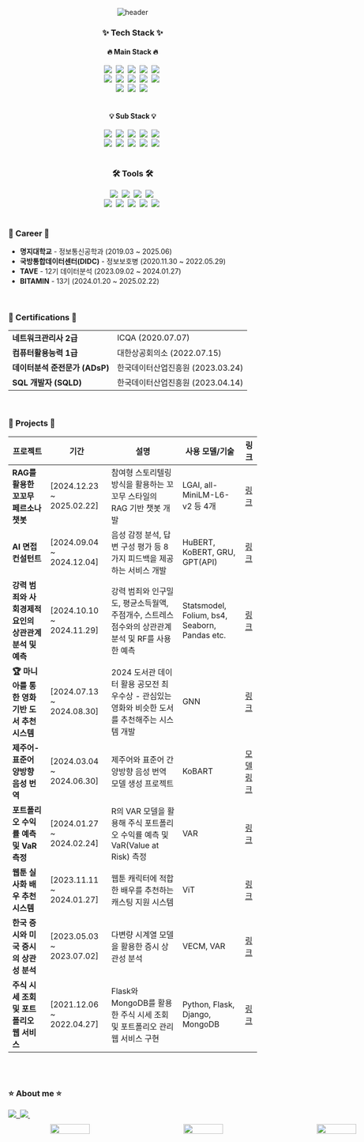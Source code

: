 <div align="center">

![header](https://capsule-render.vercel.app/api?type=waving&color=auto&height=300&section=header&text=Mae%20Seok&fontSize=90)  


<h3 align="center">✨ Tech Stack ✨</h3>

<!-- Main Stack -->
<h4 align="center">🔥 Main Stack 🔥</h4>
<div align="center">
  <img src="https://img.shields.io/badge/python-3670A0?style=for-the-badge&logo=python&logoColor=ffdd54" />&nbsp;
  <img src="https://img.shields.io/badge/r-276DC3?style=for-the-badge&logo=r&logoColor=white" />&nbsp;
  <img src="https://img.shields.io/badge/pandas-150458?style=for-the-badge&logo=pandas&logoColor=white" />&nbsp;
  <img src="https://img.shields.io/badge/numpy-4d77cf?style=for-the-badge&logo=numpy&logoColor=white" />&nbsp;
  <img src="https://img.shields.io/badge/opencv-11557C?style=for-the-badge&logo=opencv&logoColor=white" />&nbsp;
  <br>
  <img src="https://img.shields.io/badge/tensorflow-FF6F00?style=for-the-badge&logo=tensorflow&logoColor=white" />&nbsp;
  <img src="https://img.shields.io/badge/keras-D00000?style=for-the-badge&logo=keras&logoColor=white" />&nbsp;
  <img src="https://img.shields.io/badge/pytorch-EE4C2C?style=for-the-badge&logo=pytorch&logoColor=white" />&nbsp;
  <img src="https://img.shields.io/badge/matplotlib-336699?style=for-the-badge&logo=matplotlib&logoColor=white" />&nbsp;
  <img src="https://img.shields.io/badge/seaborn-39A6DF?style=for-the-badge&logoColor=white" />&nbsp;
  <br>
  <img src="https://img.shields.io/badge/plotly-3F4F75?style=for-the-badge&logo=plotly&logoColor=white" />&nbsp;
  <img src="https://img.shields.io/badge/scikit--learn-F7931E?style=for-the-badge&logo=scikit-learn&logoColor=white" />&nbsp;
  <img src="https://img.shields.io/badge/statsmodels-0062C7?style=for-the-badge&logoColor=white" />&nbsp;
</div>

<br>

<!-- Sub Stack -->
<h4 align="center">💡 Sub Stack 💡</h4>
<div align="center">
  <img src="https://img.shields.io/badge/c-A8B9CC?style=for-the-badge&logo=c&logoColor=white" />&nbsp;
  <img src="https://img.shields.io/badge/java-007396?style=for-the-badge&logo=java&logoColor=white" />&nbsp;
  <img src="https://img.shields.io/badge/javascript-F7DF1E?style=for-the-badge&logo=javascript&logoColor=black" />&nbsp;
  <img src="https://img.shields.io/badge/flask-000000?style=for-the-badge&logo=flask&logoColor=white" />&nbsp;
  <img src="https://img.shields.io/badge/django-092E20?style=for-the-badge&logo=django&logoColor=white" />&nbsp;
  <br>
  <img src="https://img.shields.io/badge/html5-E34F26?style=for-the-badge&logo=html5&logoColor=white" />&nbsp;
  <img src="https://img.shields.io/badge/css3-1572B6?style=for-the-badge&logo=css3&logoColor=white" />&nbsp;
  <img src="https://img.shields.io/badge/react-61DAFB?style=for-the-badge&logo=react&logoColor=black" />&nbsp;
  <img src="https://img.shields.io/badge/linux-FCC624?style=for-the-badge&logo=linux&logoColor=black" />&nbsp;
  <img src="https://img.shields.io/badge/mysql-4479A1?style=for-the-badge&logo=mysql&logoColor=white" />&nbsp;
</div>

<br>

<h3 align="center">🛠 Tools 🛠</h3>
<div align="center">
  <img src="https://img.shields.io/badge/git-F05033.svg?style=for-the-badge&logo=git&logoColor=white" />&nbsp
  <img src="https://img.shields.io/badge/github-181717.svg?style=for-the-badge&logo=github&logoColor=white" />&nbsp
  <img src="https://img.shields.io/badge/Notion-F3F3F3.svg?style=for-the-badge&logo=notion&logoColor=black" />&nbsp
  <img src="https://img.shields.io/badge/miricanvas-03C75A.svg?style=for-the-badge&logo=canvas&logoColor=white" />&nbsp
</div>

<div align="center">
  <img src="https://img.shields.io/badge/anaconda-44A833?style=for-the-badge&logo=anaconda&logoColor=white" />&nbsp;
  <img src="https://img.shields.io/badge/kaggle-20BEFF?style=for-the-badge&logo=kaggle&logoColor=white" />&nbsp;
  <img src="https://img.shields.io/badge/colab-F9AB00?style=for-the-badge&logo=googlecolab&logoColor=white" />&nbsp;
  <img src="https://img.shields.io/badge/VSCode-2C2C32.svg?style=for-the-badge&logo=visual-studio-code&logoColor=22ABF3" />&nbsp
  <img src="https://img.shields.io/badge/jupyter-2C2C32.svg?style=for-the-badge&logo=jupyter&logoColor=F37726" />&nbsp
<!--   <img src="https://img.shields.io/badge/Colab-2C2C32.svg?style=for-the-badge&logo=googlecolab&logoColor=F9AB00" />&nbsp -->
</div>

<br>

<!-- Experience -->
<h3 align="left">💼 Career 💼</h3>
<div align="left">
  <ul>
    <li><strong>명지대학교</strong> - 정보통신공학과 (2019.03 ~ 2025.06)<br></li>
    <li><strong>국방통합데이터센터(DIDC)</strong> - 정보보호병 (2020.11.30 ~ 2022.05.29)<br></li>
    <li><strong>TAVE</strong> - 12기 데이터분석 (2023.09.02 ~ 2024.01.27)<br></li>
    <li><strong>BITAMIN</strong> - 13기 (2024.01.20 ~ 2025.02.22)<br></li>
  </ul>
</div>

<br>
<!-- Certifications -->
<h3 align="left">📜 Certifications 📜</h3>
<div align="left">
  <table>
    <tr>
      <td><strong>네트워크관리사 2급</strong></td>
      <td>ICQA (2020.07.07)</td>
    </tr>
    <tr>
      <td><strong>컴퓨터활용능력 1급</strong></td>
      <td>대한상공회의소 (2022.07.15)</td>
    </tr>
    <tr>
      <td><strong>데이터분석 준전문가 (ADsP)</strong></td>
      <td>한국데이터산업진흥원 (2023.03.24)</td>
    </tr>
    <tr>
      <td><strong>SQL 개발자 (SQLD)</strong></td>
      <td>한국데이터산업진흥원 (2023.04.14)</td>
    </tr>
  </table>
</div>

<br>


<!-- Projects -->
<h3 align="left">📂 Projects 📂</h3>
<table>
  <thead>
    <tr>
      <th>프로젝트</th>
      <th>기간</th>
      <th>설명</th>
      <th>사용 모델/기술</th>
      <th>링크     </th>
    </tr>
  </thead>
  <tbody>
    <tr>
      <td><strong>RAG를 활용한 꼬꼬무 페르소나 챗봇</strong></td>
      <td>[2024.12.23 ~ 2025.02.22]</td>
      <td>참여형 스토리텔링 방식을 활용하는 꼬꼬무 스타일의 RAG 기반 챗봇 개발</td>
      <td>LGAI, all-MiniLM-L6-v2 등 4개</td>
      <td><a href="https://github.com/maeseok/Rag-kokkomu-joseon-chatbot">링크</a></td>
    </tr>
    <tr>
      <td><strong>AI 면접 컨설턴트</strong></td>
      <td>[2024.09.04 ~ 2024.12.04]</td>
      <td>음성 감정 분석, 답변 구성 평가 등 8가지 피드백을 제공하는 서비스 개발</td>
      <td>HuBERT, KoBERT, GRU, GPT(API)</td>
      <td><a href="https://github.com/maeseok/AI-Interview-consultant">링크</a></td>
    </tr>
    <tr>
      <td><strong>강력 범죄와 사회경제적 요인의 상관관계 분석 및 예측</strong></td>
      <td>[2024.10.10 ~ 2024.11.29]</td>
      <td>강력 범죄와 인구밀도, 평균소득월액, 주점개수, 스트레스 점수와의 상관관계 분석 및 RF를 사용한 예측</td>
      <td>Statsmodel, Folium, bs4, Seaborn, Pandas etc.</td>
      <td><a href="https://blog.naver.com/mae_seok/223696749859">링크</a></td>
    </tr>
    <tr>
      <td><strong>🏆 마니아를 통한 영화 기반 도서 추천 시스템</strong></td>
      <td>[2024.07.13 ~ 2024.08.30]</td>
      <td>2024 도서관 데이터 활용 공모전 최우수상 - 관심있는 영화와 비슷한 도서를 추천해주는 시스템 개발</td>
      <td>GNN</td>
      <td><a href="https://github.com/maeseok/Movie-based-Book-Recommendation-System">링크</a></td>
    </tr>
    <tr>
      <td><strong>제주어-표준어 양방향 음성 번역</strong></td>
      <td>[2024.03.04 ~ 2024.06.30]</td>
      <td>제주어와 표준어 간 양방향 음성 번역 모델 생성 프로젝트</td>
      <td>KoBART</td>
      <td>
        <a href="https://huggingface.co/Junhoee/Kobart-Jeju-translation">모델</a><br>
        <a href="https://github.com/maeseok/Jeju_Translation.github.io">링크</a>
      </td>
    </tr>
    <tr>
      <td><strong>포트폴리오 수익률 예측 및 VaR 측정</strong></td>
      <td>[2024.01.27 ~ 2024.02.24]</td>
      <td>R의 VAR 모델을 활용해 주식 포트폴리오 수익률 예측 및 VaR(Value at Risk) 측정</td>
      <td>VAR</td>
      <td><a href="https://blog.naver.com/mae_seok/223373229427">링크</a></td>
    </tr>
    <tr>
      <td><strong>웹툰 실사화 배우 추천 시스템</strong></td>
      <td>[2023.11.11 ~ 2024.01.27]</td>
      <td>웹툰 캐릭터에 적합한 배우를 추천하는 캐스팅 지원 시스템</td>
      <td>ViT</td>
      <td><a href="https://github.com/maeseok/Webtoon-live-action-actor-recommendation-system">링크</a></td>
    </tr>
    <tr>
      <td><strong>한국 증시와 미국 증시의 상관성 분석</strong></td>
      <td>[2023.05.03 ~ 2023.07.02]</td>
      <td>다변량 시계열 모델을 활용한 증시 상관성 분석</td>
      <td>VECM, VAR</td>
      <td><a href="https://github.com/maeseok/Data-toyproject">링크</a></td>
    </tr>
    <tr>
      <td><strong>주식 시세 조회 및 포트폴리오 웹 서비스</strong></td>
      <td>[2021.12.06 ~ 2022.04.27]</td>
      <td>Flask와 MongoDB를 활용한 주식 시세 조회 및 포트폴리오 관리 웹 서비스 구현</td>
      <td>Python, Flask, Django, MongoDB</td>
      <td><a href="https://github.com/maeseok/Finacne_portfolio_service">링크</a></td>
    </tr>
  </tbody>
</table>

<br>
<br>

<!-- About Me -->
<h3 align="left">⭐ About me ⭐</h3>

<!-- Contact -->
<div align="left" style="margin-bottom: 10px;">
  <a href="mailto:gudtjr3638@mju.ac.kr">
    <img src="https://img.shields.io/badge/gudtjr3638@mju.ac.kr-0078D4?style=for-the-badge&logo=microsoftoutlook&logoColor=white" />&nbsp;
  </a>
  <a href="https://blog.naver.com/mae_seok">
    <img src="https://img.shields.io/badge/BLOG-03C75A?style=for-the-badge&logo=naver&logoColor=white" />&nbsp;
  </a>
</div>



<!-- GitHub Stats, Languages, BOJ Badge in One Row -->
<div style="display: flex; justify-content: flex-start; align-items: center; gap: 20px;">
  <!-- GitHub Stats -->
  <img src="https://github-readme-stats.vercel.app/api?username=maeseok&show_icons=true&theme=default" style="width: 32%; min-width: 250px; height: auto;" />

  <!-- Most Used Languages -->
  <img src="https://github-readme-stats.vercel.app/api/top-langs/?username=maeseok&layout=compact&langs_count=4&theme=default" style="width: 32%; min-width: 250px; height: auto;" />

  <!-- BOJ Badge -->
  <img src="http://mazassumnida.wtf/api/v2/generate_badge?boj=hs1144" style="width: 32%; min-width: 250px; height: auto;" />
</div>
